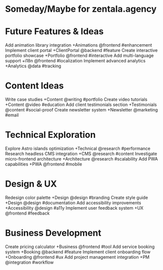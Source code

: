 # Someday/Maybe for zentala.agency

# Future Features & Ideas

Add animation library integration +Animations @frontend #enhancement
Implement client portal +ClientPortal @backend #feature
Create interactive portfolio showcase +Portfolio @frontend #interactive
Add multi-language support +i18n @frontend #localization
Implement advanced analytics +Analytics @data #tracking

# Content Ideas

Write case studies +Content @writing #portfolio
Create video tutorials +Content @video #education
Add client testimonials section +Testimonials @content #social-proof
Create newsletter system +Newsletter @marketing #email

# Technical Exploration

Explore Astro islands optimization +Technical @research #performance
Research headless CMS integration +CMS @research #content
Investigate micro-frontend architecture +Architecture @research #scalability
Add PWA capabilities +PWA @frontend #mobile

# Design & UX

Redesign color palette +Design @design #branding
Create style guide +Design @design #documentation
Add accessibility improvements +Accessibility @design #a11y
Implement user feedback system +UX @frontend #feedback

# Business Development

Create pricing calculator +Business @frontend #tool
Add service booking system +Booking @backend #feature
Implement client onboarding flow +Onboarding @frontend #ux
Add project management integration +PM @integration #workflow
